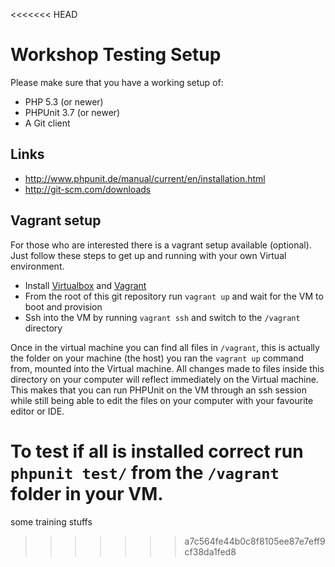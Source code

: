 <<<<<<< HEAD
# Workshop Testing Setup

Please make sure that you have a working setup of:

* PHP 5.3 (or newer)
* PHPUnit 3.7 (or newer)
* A Git client

## Links

* http://www.phpunit.de/manual/current/en/installation.html
* http://git-scm.com/downloads

## Vagrant setup

For those who are interested there is a vagrant setup available (optional).
Just follow these steps to get up and running with your own Virtual environment.

* Install [Virtualbox](https://www.virtualbox.org/) and [Vagrant](http://www.vagrantup.com)
* From the root of this git repository run `vagrant up` and wait for the VM to boot and provision
* Ssh into the VM by running `vagrant ssh` and switch to the `/vagrant` directory

Once in the virtual machine you can find all files in `/vagrant`, this is actually the folder on your machine (the host) you ran the `vagrant up` command from, mounted into the Virtual machine. All changes made to files inside this directory on your computer will reflect immediately on the Virtual machine. This makes that you can run PHPUnit on the VM through an ssh session while still being able to edit the files on your computer with your favourite editor or IDE.

To test if all is installed correct run `phpunit test/` from the `/vagrant` folder in your VM.
=======
some training stuffs
>>>>>>> a7c564fe44b0c8f8105ee87e7eff9cf38da1fed8
